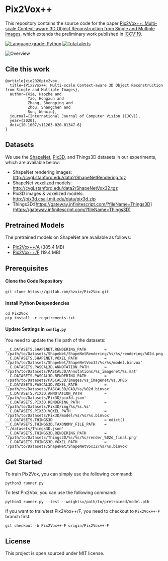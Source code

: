 # Pix2Vox++

This repository contains the source code for the paper [Pix2Vox++: Multi-scale Context-aware 3D Object Reconstruction from Single and Multiple Images](https://arxiv.org/abs/2006.12250), which extends the preliminary work published in [ICCV'19](https://arxiv.org/abs/1901.11153).

[![Language grade: Python](https://img.shields.io/lgtm/grade/python/g/hzxie/Pix2Vox.svg?logo=lgtm&logoWidth=18)](https://lgtm.com/projects/g/hzxie/Pix2Vox/context:python)
[![Total alerts](https://img.shields.io/lgtm/alerts/g/hzxie/Pix2Vox.svg?logo=lgtm&logoWidth=18)](https://lgtm.com/projects/g/hzxie/Pix2Vox/alerts/)

![Overview](https://infinitescript.com/wordpress/wp-content/uploads/2019/04/Pix2Vox++-Overview.jpg)

## Cite this work

```
@article{xie2020pix2vox,
  title={Pix2Vox++: Multi-scale Context-aware 3D Object Reconstruction from Single and Multiple Images},
  author={Xie, Haozhe and 
          Yao, Hongxun and 
          Zhang, Shengping and 
          Zhou, Shangchen and 
          Sun, Wenxiu},
  journal={International Journal of Computer Vision (IJCV)},
  year={2020},
  doi={10.1007/s11263-020-01347-6}
}
```

## Datasets

We use the [ShapeNet](https://www.shapenet.org/), [Pix3D](http://pix3d.csail.mit.edu/), and Things3D datasets in our experiments, which are available below:

- ShapeNet rendering images: http://cvgl.stanford.edu/data2/ShapeNetRendering.tgz
- ShapeNet voxelized models: http://cvgl.stanford.edu/data2/ShapeNetVox32.tgz
- Pix3D images & voxelized models: http://pix3d.csail.mit.edu/data/pix3d.zip
- Things3D:[https://gateway.infinitescript.com/?fileName=Things3D](https://gateway.infinitescript.com/?fileName=Things3D)

## Pretrained Models

The pretrained models on ShapeNet are available as follows:

- [Pix2Vox++/A](https://gateway.infinitescript.com/?fileName=Pix2Vox%2B%2B-A-ShapeNet.pth) (385.4 MB)
- [Pix2Vox++/F](https://gateway.infinitescript.com/?fileName=Pix2Vox%2B%2B-F-ShapeNet.pth) (19.4 MB)

## Prerequisites

#### Clone the Code Repository

```
git clone https://gitlab.com/hzxie/Pix2Vox.git
```

#### Install Python Denpendencies

```
cd Pix2Vox
pip install -r requirements.txt
```

#### Update Settings in `config.py`

You need to update the file path of the datasets:

```
__C.DATASETS.SHAPENET.RENDERING_PATH        = '/path/to/Datasets/ShapeNet/ShapeNetRendering/%s/%s/rendering/%02d.png'
__C.DATASETS.SHAPENET.VOXEL_PATH            = '/path/to/Datasets/ShapeNet/ShapeNetVox32/%s/%s/model.binvox'
__C.DATASETS.PASCAL3D.ANNOTATION_PATH       = '/path/to/Datasets/PASCAL3D/Annotations/%s_imagenet/%s.mat'
__C.DATASETS.PASCAL3D.RENDERING_PATH        = '/path/to/Datasets/PASCAL3D/Images/%s_imagenet/%s.JPEG'
__C.DATASETS.PASCAL3D.VOXEL_PATH            = '/path/to/Datasets/PASCAL3D/CAD/%s/%02d.binvox'
__C.DATASETS.PIX3D.ANNOTATION_PATH          = '/path/to/Datasets/Pix3D/pix3d.json'
__C.DATASETS.PIX3D.RENDERING_PATH           = '/path/to/Datasets/Pix3D/img/%s/%s.%s'
__C.DATASETS.PIX3D.VOXEL_PATH               = '/path/to/Datasets/Pix3D/model/%s/%s/%s.binvox'
__C.DATASETS.THINGS3D                       = edict()
__C.DATASETS.THINGS3D.TAXONOMY_FILE_PATH    = './datasets/Things3D.json'
__C.DATASETS.THINGS3D.RENDERING_PATH        = '/path/to/Datasets/Things3D/%s/%s/%s/render_%02d_final.png'
__C.DATASETS.THINGS3D.VOXEL_PATH            = '/path/to/Datasets/ShapeNet/ShapeNetVox32/%s/%s.binvox'
```

## Get Started

To train Pix2Vox, you can simply use the following command:

```
python3 runner.py
```

To test Pix2Vox, you can use the following command:

```
python3 runner.py --test --weights=/path/to/pretrained/model.pth
```

If you want to train/test Pix2Vox++/F, you need to checkout to `Pix2Vox++-F` branch first.

```
git checkout -b Pix2Vox++-F origin/Pix2Vox++-F
```

## License

This project is open sourced under MIT license.
